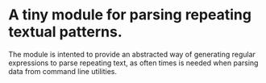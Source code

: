 A tiny module for parsing repeating textual patterns.
=======================================================

The module is intented to provide an abstracted way of generating regular
expressions to parse repeating text, as often times is needed when parsing data
from command line utilities.
